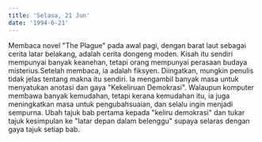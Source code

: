 ```yaml
---
title: 'Selasa, 21 Jun'
date: '1994-6-21'
---
```


Membaca novel "The Plague" pada awal pagi, dengan barat laut sebagai cerita latar belakang, adalah cerita dongeng moden. Kisah itu sendiri mempunyai banyak keanehan, tetapi orang mempunyai perasaan budaya misterius.Setelah membaca, ia adalah fiksyen. Diingatkan, mungkin penulis tidak jelas tentang makna itu sendiri. Ia mengambil banyak masa untuk menyatukan anotasi dan gaya "Kekeliruan Demokrasi". Walaupun komputer membawa banyak kemudahan, tetapi kerana kemudahan itu, ia juga meningkatkan masa untuk pengubahsuaian, dan selalu ingin menjadi sempurna. Ubah tajuk bab pertama kepada "keliru demokrasi" dan tukar tajuk kesimpulan ke "latar depan dalam belenggu" supaya selaras dengan gaya tajuk setiap bab.

